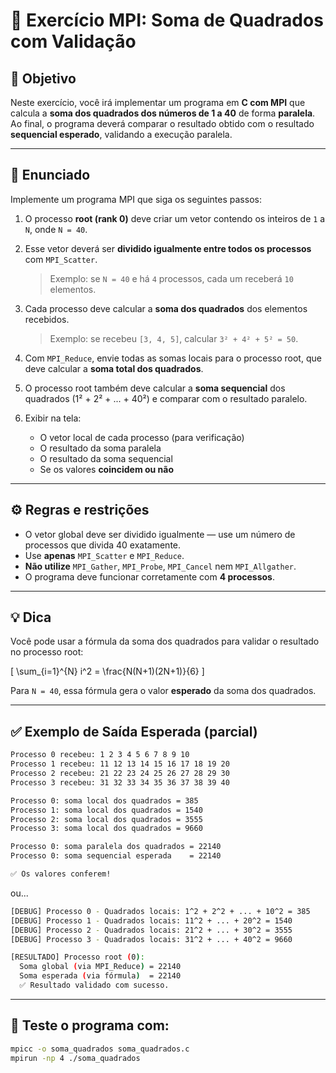 # 🧮 Exercício MPI: Soma de Quadrados com Validação

## 🎯 Objetivo

Neste exercício, você irá implementar um programa em **C com MPI** que calcula a **soma dos quadrados dos números de 1 a 40** de forma **paralela**. Ao final, o programa deverá comparar o resultado obtido com o resultado **sequencial esperado**, validando a execução paralela.

---

## 📝 Enunciado

Implemente um programa MPI que siga os seguintes passos:

1. O processo **root (rank 0)** deve criar um vetor contendo os inteiros de `1` a `N`, onde `N = 40`.

2. Esse vetor deverá ser **dividido igualmente entre todos os processos** com `MPI_Scatter`.  
   > Exemplo: se `N = 40` e há `4` processos, cada um receberá `10` elementos.

3. Cada processo deve calcular a **soma dos quadrados** dos elementos recebidos.
   > Exemplo: se recebeu `[3, 4, 5]`, calcular `3² + 4² + 5² = 50`.

4. Com `MPI_Reduce`, envie todas as somas locais para o processo root, que deve calcular a **soma total dos quadrados**.

5. O processo root também deve calcular a **soma sequencial** dos quadrados (1² + 2² + ... + 40²) e comparar com o resultado paralelo.

6. Exibir na tela:
   - O vetor local de cada processo (para verificação)
   - O resultado da soma paralela
   - O resultado da soma sequencial
   - Se os valores **coincidem ou não**

---

## ⚙️ Regras e restrições

- O vetor global deve ser dividido igualmente — use um número de processos que divida 40 exatamente.
- Use **apenas** `MPI_Scatter` e `MPI_Reduce`.
- **Não utilize** `MPI_Gather`, `MPI_Probe`, `MPI_Cancel` nem `MPI_Allgather`.
- O programa deve funcionar corretamente com **4 processos**.

---

## 💡 Dica

Você pode usar a fórmula da soma dos quadrados para validar o resultado no processo root:

\[
\sum_{i=1}^{N} i^2 = \frac{N(N+1)(2N+1)}{6}
\]

Para `N = 40`, essa fórmula gera o valor **esperado** da soma dos quadrados.

---

## ✅ Exemplo de Saída Esperada (parcial)

```bash
Processo 0 recebeu: 1 2 3 4 5 6 7 8 9 10
Processo 1 recebeu: 11 12 13 14 15 16 17 18 19 20
Processo 2 recebeu: 21 22 23 24 25 26 27 28 29 30
Processo 3 recebeu: 31 32 33 34 35 36 37 38 39 40

Processo 0: soma local dos quadrados = 385
Processo 1: soma local dos quadrados = 1540
Processo 2: soma local dos quadrados = 3555
Processo 3: soma local dos quadrados = 9660

Processo 0: soma paralela dos quadrados = 22140
Processo 0: soma sequencial esperada    = 22140

✅ Os valores conferem!
```

ou...


```bash
[DEBUG] Processo 0 - Quadrados locais: 1^2 + 2^2 + ... + 10^2 = 385
[DEBUG] Processo 1 - Quadrados locais: 11^2 + ... + 20^2 = 1540
[DEBUG] Processo 2 - Quadrados locais: 21^2 + ... + 30^2 = 3555
[DEBUG] Processo 3 - Quadrados locais: 31^2 + ... + 40^2 = 9660

[RESULTADO] Processo root (0):
  Soma global (via MPI_Reduce) = 22140
  Soma esperada (via fórmula)  = 22140
  ✅ Resultado validado com sucesso.
```
---

## 🧪 Teste o programa com:

```bash
mpicc -o soma_quadrados soma_quadrados.c
mpirun -np 4 ./soma_quadrados
```